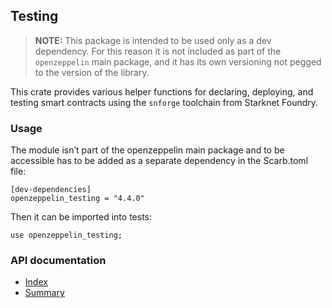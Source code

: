 ## Testing

> **NOTE:** This package is intended to be used only as a dev dependency. For this reason it is not included as part of the
`openzeppelin` main package, and it has its own versioning not pegged to the version of the library.

This crate provides various helper functions for declaring, deploying,
and testing smart contracts using the `snforge` toolchain from Starknet Foundry.

### Usage

The module isn’t part of the openzeppelin main package and to be accessible has to be added as a
separate dependency in the Scarb.toml file:

```cairo
[dev-dependencies]
openzeppelin_testing = "4.4.0"
```

Then it can be imported into tests:

```cairo
use openzeppelin_testing;
```

### API documentation

- [Index](https://github.com/OpenZeppelin/cairo-contracts/blob/openzeppelin_testing-v4.4.0/packages/testing/docs/openzeppelin_testing.md)
- [Summary](https://github.com/OpenZeppelin/cairo-contracts/blob/openzeppelin_testing-v4.4.0/packages/testing/docs/SUMMARY.md)
